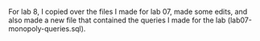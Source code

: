For lab 8, I copied over the files I made for lab 07, made some edits, and also made a new file that contained the 
queries I made for the lab (lab07-monopoly-queries.sql).
